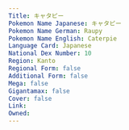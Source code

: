 ```yaml
---
﻿Title: キャタピー
Pokemon Name Japanese: キャタピー
Pokemon Name German: Raupy
Pokemon Name English: Caterpie
Language Card: Japanese
National Dex Number: 10
Region: Kanto
Regional Form: false
Additional Form: false
Mega: false
Gigantamax: false
Cover: false
Link: 
Owned: 
---
```

